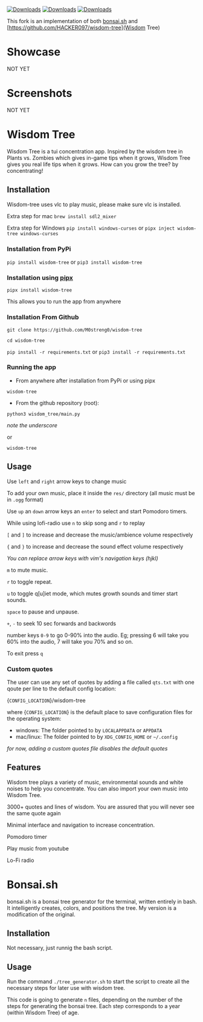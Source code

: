 <p align="center">

[![Downloads](https://pepy.tech/badge/wisdom-tree)](https://pepy.tech/project/wisdom-tree)
[![Downloads](https://pepy.tech/badge/wisdom-tree/month)](https://pepy.tech/project/wisdom-tree)
[![Downloads](https://pepy.tech/badge/wisdom-tree/week)](https://pepy.tech/project/wisdom-tree)

</p>

This fork is an implementation of both [bonsai.sh](https://gitlab.com/jallbrit/bonsai.sh) and [https://github.com/HACKER097/wisdom-tree](Wisdom Tree)

# Showcase

NOT YET

# Screenshots

NOT YET

# Wisdom Tree

Wisdom Tree is a tui concentration app. Inspired by the wisdom tree in Plants vs. Zombies which gives in-game tips when it grows, Wisdom Tree gives you real life tips when it grows. How can you grow the tree? by concentrating!

## Installation

Wisdom-tree uses vlc to play music, please make sure vlc is installed. 

Extra step for mac `brew install sdl2_mixer`

Extra step for Windows `pip install windows-curses` or `pipx inject wisdom-tree windows-curses`

### Installation from PyPi

`pip install wisdom-tree` or `pip3 install wisdom-tree`

### Installation using [pipx](https://pypa.github.io/pipx/)

`pipx install wisdom-tree`

This allows you to run the app from anywhere

### Installation From Github

`git clone https://github.com/M0streng0/wisdom-tree`

`cd wisdom-tree`

`pip install -r requirements.txt`
or
`pip3 install -r requirements.txt`

### Running the app

- From anywhere after installation from PyPi or using pipx

`wisdom-tree`

- From the github repository (root):

`python3 wisdom_tree/main.py`

*note the underscore*

or

`wisdom-tree`

## Usage

Use `left` and `right` arrow keys to change music

To add your own music, place it inside the `res/` directory (all music must be in `.ogg` format)

Use `up` an `down` arrow keys an `enter` to select and start Pomodoro timers.

While using lofi-radio use `n` to skip song and `r` to replay

`[` and `]` to increase and decrease the music/ambience volume respectively

`{` and `}` to increase and decrease the sound effect volume respectively

*You can replace arrow keys with vim's navigation keys (hjkl)*

`m` to mute music.

`r` to toggle repeat.

`u` to toggle q[u]iet mode, which mutes growth sounds and timer start sounds.

`space` to pause and unpause.

`+`, `-` to seek 10 sec forwards and backwords

number keys `0-9` to go 0-90% into the audio. Eg; pressing 6 will take you 60% into the audio, 7 will take you 70% and so on.

To exit press `q`

### Custom quotes

The user can use any set of quotes by adding a file called `qts.txt` with
one qoute per line to the default config location:

{`CONFIG_LOCATION`}/wisdom-tree

where {`CONFIG_LOCATION`} is the default place to save configuration files
for the operating system:

- windows: The folder pointed to by `LOCALAPPDATA` or `APPDATA`
- mac/linux: The folder pointed to by `XDG_CONFIG_HOME` or `~/.config`

*for now, adding a custom quotes file disables the default quotes*


## Features

Wisdom tree plays a variety of music, environmental sounds and white noises to help you concentrate. You can also import your own music into Wisdom Tree.

3000+ quotes and lines of wisdom. You are assured that you will never see the same quote again

Minimal interface and navigation to increase concentration.

Pomodoro timer

Play music from youtube

Lo-Fi radio

# Bonsai.sh

bonsai.sh is a bonsai tree generator for the terminal, written entirely in bash. It intelligently creates, colors, and positions the tree. My version is a modification of the original.

## Installation

Not necessary, just runnig the bash script.

## Usage

Run the command `./tree_generator.sh` to start the script to create all the necessary steps for later use with wisdom tree.

This code is going to generate `n` files, depending on the number of the steps for generating the bonsai tree. Each step corresponds to a year (within Wisdom Tree) of age.